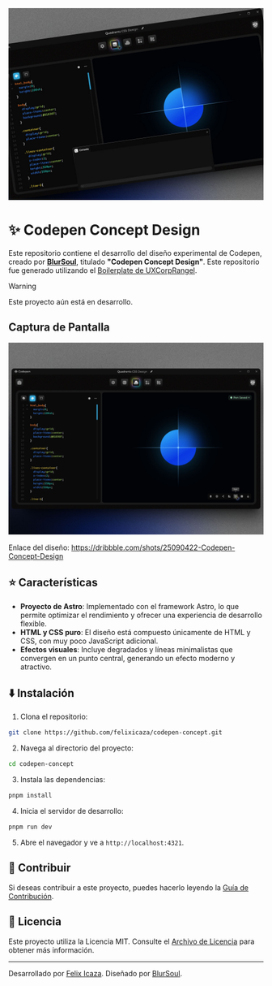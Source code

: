 [![Codepen Concept Design](./assets/codepen-concept.jpg)](https://dribbble.com/shots/25090422-Codepen-Concept-Design)

# ✨ Codepen Concept Design

Este repositorio contiene el desarrollo del diseño experimental de Codepen, creado por [**BlurSoul**](https://dribbble.com/BlurSoul), titulado **"Codepen Concept Design"**. Este repositorio fue generado utilizando el [Boilerplate de UXCorpRangel](https://github.com/UXCorpRangel/boilerplate).

> [!WARNING]
> Este proyecto aún está en desarrollo.

## Captura de Pantalla

[![Quadrants CSS Design](./assets/codepen-concept-screenshot.jpeg)](https://dribbble.com/shots/25090422-Codepen-Concept-Design)

Enlace del diseño:
https://dribbble.com/shots/25090422-Codepen-Concept-Design

## ⭐ Características

- **Proyecto de Astro**: Implementado con el framework Astro, lo que permite optimizar el rendimiento y ofrecer una experiencia de desarrollo flexible.
- **HTML y CSS puro**: El diseño está compuesto únicamente de HTML y CSS, con muy poco JavaScript adicional.
- **Efectos visuales**: Incluye degradados y líneas minimalistas que convergen en un punto central, generando un efecto moderno y atractivo.

## ⬇️ Instalación

1. Clona el repositorio:

```bash
git clone https://github.com/felixicaza/codepen-concept.git
```

2. Navega al directorio del proyecto:

```bash
cd codepen-concept
```

3. Instala las dependencias:

```bash
pnpm install
```

4. Inicia el servidor de desarrollo:

```bash
pnpm run dev
```

5. Abre el navegador y ve a `http://localhost:4321`.

## 🤝 Contribuir

Si deseas contribuir a este proyecto, puedes hacerlo leyendo la [Guía de Contribución](./CONTRIBUTING.md).

## 📄 Licencia

Este proyecto utiliza la Licencia MIT. Consulte el [Archivo de Licencia](./LICENCE) para obtener más información.

---

Desarrollado por [Felix Icaza](https://felixicaza.com). Diseñado por [BlurSoul](https://dribbble.com/BlurSoul).
